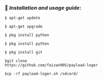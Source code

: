 
### 📌 ***Installation and usage guide***:
```
$ apt-get update 
```
```
$ apt-get upgrade 
```
```
$ pkg install python 
```
```
$ pkg install python
```
```
$ pkg install git
```
```
$git clone
https://github.com/faizan905/payload-loger
```
```
$cp -rf payload-loger.sh /sdcard/

